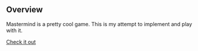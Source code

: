 Overview
--------
Mastermind is a pretty cool game. This is my attempt to implement and play with
it.

[Check it out]("http://en.wikipedia.org/wiki/Mastermind_(board_game)")
